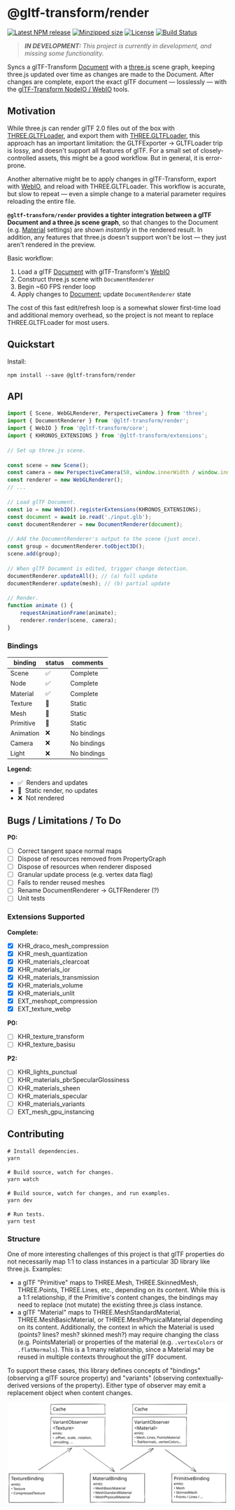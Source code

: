# @gltf-transform/render

[![Latest NPM release](https://img.shields.io/npm/v/@gltf-transform/render.svg)](https://www.npmjs.com/package/@gltf-transform/render)
[![Minzipped size](https://badgen.net/bundlephobia/minzip/@gltf-transform/render)](https://bundlephobia.com/result?p=@gltf-transform/render)
[![License](https://img.shields.io/badge/license-MIT-007ec6.svg)](https://github.com/donmccurdy/glTF-Transform-Render/blob/main/LICENSE)
[![Build Status](https://github.com/donmccurdy/glTF-Transform-Render/workflows/build/badge.svg?branch=main&event=push)](https://github.com/donmccurdy/glTF-Transform-Render/actions?query=workflow%3Abuild)

> _**IN DEVELOPMENT:** This project is currently in development, and missing some functionality._

Syncs a glTF-Transform [Document](https://gltf-transform.donmccurdy.com/classes/document.html)
with a [three.js](https://threejs.org/) scene graph, keeping three.js updated
over time as changes are made to the Document. After changes are complete,
export the exact glTF document — losslessly — with the
[glTF-Transform NodeIO / WebIO](https://gltf-transform.donmccurdy.com/classes/core.platformio.html)
tools.

## Motivation

While three.js can render glTF 2.0 files out of the box with
[THREE.GLTFLoader](https://threejs.org/docs/index.html#examples/en/loaders/GLTFLoader),
and export them with [THREE.GLTFLoader](https://threejs.org/docs/index.html#examples/en/loaders/GLTFLoader),
this approach has an important limitation: the GLTFExporter → GLTFLoader
trip is lossy, and doesn't support all features of glTF. For a small set
of closely-controlled assets, this might be a good workflow. But in
general, it is error-prone.

Another alternative might be to apply changes in glTF-Transform, export with
[WebIO](https://gltf-transform.donmccurdy.com/classes/core.webio.html),
and reload with THREE.GLTFLoader. This workflow is accurate, but slow to
repeat — even a simple change to a material parameter requires reloading the
entire file.

**`@gltf-transform/render` provides a tighter integration between a glTF
Document and a three.js scene graph**, so that changes to the Document
(e.g. [Material](https://gltf-transform.donmccurdy.com/classes/material.html)
settings) are shown _instantly_ in the rendered result. In addition, any
features that three.js doesn't support won't be lost — they just aren't
rendered in the preview.

Basic workflow:

1. Load a glTF [Document](https://gltf-transform.donmccurdy.com/classes/core.document.html) with glTF-Transform's [WebIO](https://gltf-transform.donmccurdy.com/classes/core.webio.html)
2. Construct three.js scene with `DocumentRenderer`
3. Begin ~60 FPS render loop
4. Apply changes to [Document](https://gltf-transform.donmccurdy.com/classes/core.document.html); update `DocumentRenderer` state

The cost of this fast edit/refresh loop is a somewhat slower first-time load
and additional memory overhead, so the project is not meant to replace
THREE.GLTFLoader for most users.

## Quickstart

Install:

```
npm install --save @gltf-transform/render
```

## API

```typescript
import { Scene, WebGLRenderer, PerspectiveCamera } from 'three';
import { DocumentRenderer } from '@gltf-transform/render';
import { WebIO } from '@gltf-transform/core';
import { KHRONOS_EXTENSIONS } from '@gltf-transform/extensions';

// Set up three.js scene.

const scene = new Scene();
const camera = new PerspectiveCamera(50, window.innerWidth / window.innerHeight, 1, 10);
const renderer = new WebGLRenderer();
// ...

// Load glTF Document.
const io = new WebIO().registerExtensions(KHRONOS_EXTENSIONS);
const document = await io.read('./input.glb');
const documentRenderer = new DocumentRenderer(document);

// Add the DocumentRenderer's output to the scene (just once).
const group = documentRenderer.toObject3D();
scene.add(group);

// When glTF Document is edited, trigger change detection.
documentRenderer.updateAll(); // (a) full update
documentRenderer.update(mesh); // (b) partial update

// Render.
function animate () {
	requestAnimationFrame(animate);
	renderer.render(scene, camera);
}
```

### Bindings

| binding   | status | comments     |
|-----------|--------|--------------|
| Scene     | ✅     | Complete     |
| Node      | ✅     | Complete     |
| Material  | ✅     | Complete     |
| Texture   | 🚧     | Static       |
| Mesh      | 🚧     | Static       |
| Primitive | 🚧     | Static       |
| Animation | ❌     | No bindings  |
| Camera    | ❌     | No bindings  |
| Light     | ❌     | No bindings  |

**Legend:**

- ✅&nbsp;&nbsp;Renders and updates
- 🚧&nbsp;&nbsp;Static render, no updates
- ❌&nbsp;&nbsp;Not rendered

## Bugs / Limitations / To Do

**P0:**

- [ ] Correct tangent space normal maps
- [ ] Dispose of resources removed from PropertyGraph
- [ ] Dispose of resources when renderer disposed
- [ ] Granular update process (e.g. vertex data flag)
- [ ] Fails to render reused meshes
- [ ] Rename DocumentRenderer → GLTFRenderer (?)
- [ ] Unit tests

### Extensions Supported

**Complete:**

- [x] KHR_draco_mesh_compression
- [x] KHR_mesh_quantization
- [x] KHR_materials_clearcoat
- [x] KHR_materials_ior
- [x] KHR_materials_transmission
- [x] KHR_materials_volume
- [x] KHR_materials_unlit
- [x] EXT_meshopt_compression
- [x] EXT_texture_webp

**P0:**

- [ ] KHR_texture_transform
- [ ] KHR_texture_basisu

**P2:**

- [ ] KHR_lights_punctual
- [ ] KHR_materials_pbrSpecularGlossiness
- [ ] KHR_materials_sheen
- [ ] KHR_materials_specular
- [ ] KHR_materials_variants
- [ ] EXT_mesh_gpu_instancing

## Contributing

```shell
# Install dependencies.
yarn

# Build source, watch for changes.
yarn watch

# Build source, watch for changes, and run examples.
yarn dev

# Run tests.
yarn test
```

### Structure

One of more interesting challenges of this project is that glTF properties do not necessarily map 1:1 to class instances in a particular 3D library like three.js. Examples:

- a glTF "Primitive" maps to THREE.Mesh, THREE.SkinnedMesh, THREE.Points, THREE.Lines, etc., depending on its content. While this is a 1:1 relationship, if the Primitive's content changes, the bindings may need to replace (not mutate) the existing three.js class instance.
- a glTF "Material" maps to THREE.MeshStandardMaterial, THREE.MeshBasicMaterial, or THREE.MeshPhysicalMaterial depending on its content. Additionally, the context in which the Material is used (points? lines? mesh? skinned mesh?) may require changing the class (e.g. PointsMaterial) or properties of the material (e.g. `.vertexColors` or `.flatNormals`). This is a 1:many relationship, since a Material may be reused in multiple contexts throughout the glTF document.

To support these cases, this library defines concepts of "bindings" (observing a glTF source property) and "variants" (observing contextually-derived versions of the property). Either type of observer may emit a replacement object when content changes.

![Bindings diagram](./assets/bindings_diagram.svg)
